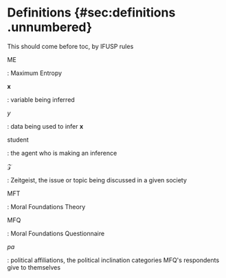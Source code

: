 
# Definitions {#sec:definitions .unnumbered}

<!-- maybe use a LaTeX table for same spacing throughout the lines -->

This should come before toc, by IFUSP rules

ME

: Maximum Entropy

$\mathbf{x}$

: variable being inferred

$y$

: data being used to infer $\mathbf{x}$

student

: the agent who is making an inference

$\mathcal{Z}$

: Zeitgeist, the issue or topic being discussed in a given society

MFT

: Moral Foundations Theory

MFQ

: Moral Foundations Questionnaire

_pa_

: political affiliations, the political inclination categories MFQ's respondents give to themselves
